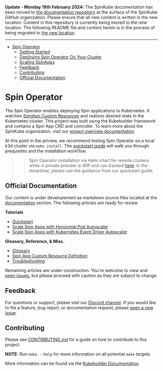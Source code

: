 **Update - Monday 19th February 2024:**
The SpinKube documentation has been moved to [the documentation repository](https://github.com/spinkube/documentation/tree/main/content/en/docs) at the surface of the SpinKube GitHub organization. Please ensure that all new content is written in the new location. Content in this repository is currently being moved to the new location. The following README file and content herein is in the process of being migrated to [the new location](https://github.com/spinkube/documentation/tree/main/content/en/docs)

---

- [Spin Operator](#spin-operator)
  - [Getting Started](#getting-started)
  - [Deploying Spin Operator On Your Cluster](#deploying-spin-operator-on-your-cluster)
  - [Scaling SpinApps](#scaling-spinapps)
  - [Feedback](#feedback)
  - [Contributing](#contributing)
  - [Official Documentation](#official-documentation)

# Spin Operator

The Spin Operator enables deploying Spin applications to Kubernetes. It watches [SpinApp Custom Resources](./documentation/content/custom-resource-definition-reference.md) and realizes desired state in the Kubernetes cluster. This project was built using the Kubebuilder framework and contains a Spin App CRD and controller. To learn more about the SpinKube organization, visit our [project overivew documentation](./documentation/content/project-overview.md)

At this point in the priview, we recommend testing Spin Operator on a local k3d cluster via `make install`. The [quickstart guide](./documentation/content/quickstart.md) will walk you through prequisites and the installation workflow.

> > Spin Operator installation via Helm chart for remote clusters while in private preview is WIP and can tracked [here](https://github.com/spinkube/spin-operator/issues/54). In the meantime, please use the guidance from our quickstart guide.

## Official Documentation

Our content is under developement as markdown source files located at the [documentation](./documentation/) section. The following articles are ready for review

**Tutorials**

- [Quickstart](./documentation/content/quickstart.md)
- [Scale Spin Apps with Horizontal Pod Autoscaler](./documentation/content/scaling-spinapp-on-k8s-with-hpa.md)
- [Scale Spin Apps with Kubernetes Event Driver Autoscaler](./documentation/content/scaling-spinapp-on-k8s-with-keda.md)

**Glossary, Reference, & Misc.**

- [Glossary](./documentation/content/glossary-of-terms.md)
- [Spin App Custom Resource Definition](./documentation/content/custom-resource-definition-reference.md)
- [Troubleshooting](./documentation/content/troubleshooting.md)

Remaining articles are under construction. You're welcome to view and [open issues](https://github.com/spinkube/spin-operator/issues/new), but please proceed with caution as they are subject to change.

## Feedback

For questions or support, please visit our [Discord channel](https://discord.com/channels/926888690310053918/1200012610196738208). If you would like to file a feature, bug report, or documentation request, please [open a new issue](https://github.com/spinkube/spin-operator/issues/new).

## Contributing

Please see [CONTRIBUTING.md](./CONTRIBUTING.md) for a guide on how to contribute to this project.

**NOTE:** Run `make --help` for more information on all potential `make` targets

More information can be found via the [Kubebuilder Documentation](https://book.kubebuilder.io/introduction.html)
